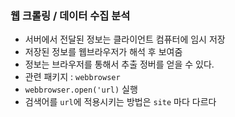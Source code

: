 ### 웹 크롤링 / 데이터 수집 분석
- 서버에서 전달된 정보는 클라이언트 컴퓨터에 임시 저장
- 저장된 정보를 웹브라우저가 해석 후 보여줌
- 정보는 브라우저를 통해서 추출 정버를 얻을 수 있다.
- 관련 패키지 : `webbrowser`
- `webbrowser.open('url)` 실행
- 검색어를 `url`에 적용시키는 방법은 `site` 마다 다르다